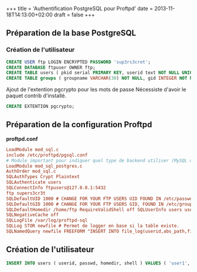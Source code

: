 +++
title = 'Authentification PostgreSQL pour Proftpd'
date = 2013-11-18T14:13:00+02:00
draft = false
+++

## Préparation de la base PostgreSQL

### Création de l'utilisateur
```sql
CREATE USER ftp LOGIN ENCRYPTED PASSWORD 'sup3rs3cret'; 
CREATE DATABASE ftpuser OWNER ftp; 
CREATE TABLE users ( pkid serial PRIMARY KEY, userid text NOT NULL UNIQUE, passwd text, uid int, gid int, homedir text, shell text ); 
CREATE TABLE groups ( groupname VARCHAR(30) NOT NULL, gid INTEGER NOT NULL, members VARCHAR(255) ); 
```

Ajout de l'extention pgcrypto pour les mots de passe Nécessiste d'avoir le paquet contrib d'installé. 

```sql
CREATE EXTENTION pgcrypto;
```

## Préparation de la configuration Proftpd

**proftpd.conf**
```ini
LoadModule mod_sql.c 
include /etc/proftpd/pgsql.conf 
# Module important pour indiquer quel type de backend utiliser (MySQL ou PostgreSQL) 
LoadModule mod_sql_postgres.c 
AuthOrder mod_sql.c 
SQLAuthTypes Crypt Plaintext 
SQLAuthenticate users 
SQLConnectInfo ftpusers@127.0.0.1:5432 
ftp supers3cr3t 
SQLDefaultUID 1000 # CHANGE FOR YOUR FTP USERS UID FOUND IN /etc/passwd 
SQLDefaultGID 1000 # CHANGE FOR YOUR FTP USERS GID, FOUND IN /etc/groups 
SQLDefaultHomedir /home/ftp RequireValidShell off SQLUserInfo users userid passwd uid gid homedir shell 
SQLNegativeCache off 
SQLLogFile /var/log/proftpd-sql 
SQLLog STOR newfile # Permet de logger en base si la table existe. 
SQLNamedQuery newfile FREEFORM "INSERT INTO file_log(userid,abs_path,file,dns,time_transaction) VALUES ('%U','%f','%J','%V','%T')" # %U => userid # %D => --Nothing, # %f => abs_path # %J => file # %h => dns_remote, %V => dns_local # %a => remote_ip, %L => local_ip # %t => localtime # %T => transfer_time
```

## Création de l'utilisateur
```sql
INSERT INTO users ( userid, passwd, homedir, shell ) VALUES ( 'user1', crypt('pwd1', gen_salt('md5')), '/home/ftp/user', '/bin/false' );
```